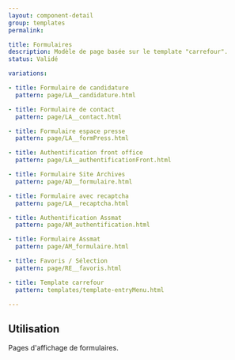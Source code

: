 ```yaml
---
layout: component-detail
group: templates
permalink:

title: Formulaires
description: Modèle de page basée sur le template "carrefour".
status: Validé

variations:

- title: Formulaire de candidature
  pattern: page/LA__candidature.html

- title: Formulaire de contact
  pattern: page/LA__contact.html

- title: Formulaire espace presse
  pattern: page/LA__formPress.html

- title: Authentification front office
  pattern: page/LA__authentificationFront.html

- title: Formulaire Site Archives
  pattern: page/AD__formulaire.html

- title: Formulaire avec recaptcha
  pattern: page/LA__recaptcha.html

- title: Authentification Assmat
  pattern: page/AM_authentification.html

- title: Formulaire Assmat
  pattern: page/AM_formulaire.html

- title: Favoris / Sélection
  pattern: page/RE__favoris.html

- title: Template carrefour
  pattern: templates/template-entryMenu.html

---
```

## Utilisation

Pages d'affichage de formulaires.
